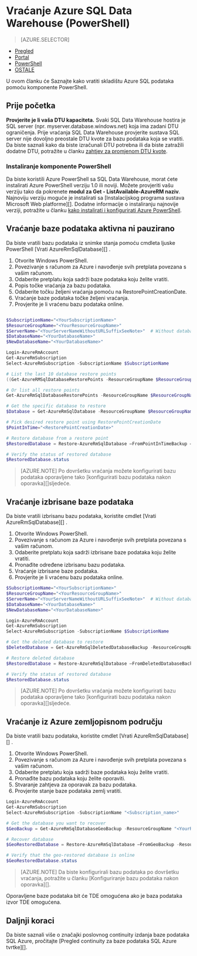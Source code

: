 <properties
   pageTitle="Vraćanje Azure SQL Data Warehouse (PowerShell) | Microsoft Azure"
   description="Zadaci ljuske PowerShell za vraćanje programa Data Warehouse SQL Azure."
   services="sql-data-warehouse"
   documentationCenter="NA"
   authors="Lakshmi1812"
   manager="barbkess"
   editor=""/>

<tags
   ms.service="sql-data-warehouse"
   ms.devlang="NA"
   ms.topic="article"
   ms.tgt_pltfrm="NA"
   ms.workload="data-services"
   ms.date="09/21/2016"
   ms.author="lakshmir;barbkess;sonyama"/>

# <a name="restore-an-azure-sql-data-warehouse-powershell"></a>Vraćanje Azure SQL Data Warehouse (PowerShell)

> [AZURE.SELECTOR]
- [Pregled][]
- [Portal][]
- [PowerShell][]
- [OSTALE][]

U ovom članku će Saznajte kako vratiti skladištu Azure SQL podataka pomoću komponente PowerShell.

## <a name="before-you-begin"></a>Prije početka

**Provjerite je li vaša DTU kapaciteta.** Svaki SQL Data Warehouse hostira je SQL server (npr. myserver.database.windows.net) koja ima zadani DTU ograničenja.  Prije vraćanja SQL Data Warehouse provjerite sustava SQL server nije dovoljno preostale DTU kvote za bazu podataka koja se vratiti. Da biste saznali kako da biste izračunali DTU potrebna ili da biste zatražili dodatne DTU, potražite u članku [zahtjev za promjenom DTU kvote][].

### <a name="install-powershell"></a>Instaliranje komponente PowerShell

Da biste koristili Azure PowerShell sa SQL Data Warehouse, morat ćete instalirati Azure PowerShell verziju 1.0 ili noviji.  Možete provjeriti vašu verziju tako da pokrenete **modul za Get - ListAvailable-AzureRM naziv**.  Najnoviju verziju moguće je instalirati sa [Instalacijskog programa sustava Microsoft Web platforme][].  Dodatne informacije o instaliranju najnovije verziji, potražite u članku [kako instalirati i konfigurirati Azure PowerShell][].

## <a name="restore-an-active-or-paused-database"></a>Vraćanje baze podataka aktivna ni pauzirano

Da biste vratili bazu podataka iz snimke stanja pomoću cmdleta ljuske PowerShell [Vrati AzureRmSqlDatabase][] .

1. Otvorite Windows PowerShell.
2. Povezivanje s računom za Azure i navođenje svih pretplata povezana s vašim računom.
3. Odaberite pretplatu koja sadrži baze podataka koju želite vratiti.
4. Popis točke vraćanja za bazu podataka.
5. Odaberite točku željeni vraćanja pomoću na RestorePointCreationDate.
6. Vraćanje baze podataka točke željeni vraćanja.
7. Provjerite je li vraćenu bazu podataka online.

```Powershell

$SubscriptionName="<YourSubscriptionName>"
$ResourceGroupName="<YourResourceGroupName>"
$ServerName="<YourServerNameWithoutURLSuffixSeeNote>"  # Without database.windows.net
$DatabaseName="<YourDatabaseName>"
$NewDatabaseName="<YourDatabaseName>"

Login-AzureRmAccount
Get-AzureRmSubscription
Select-AzureRmSubscription -SubscriptionName $SubscriptionName

# List the last 10 database restore points
((Get-AzureRMSqlDatabaseRestorePoints -ResourceGroupName $ResourceGroupName -ServerName $ServerName -DatabaseName ($DatabaseName).RestorePointCreationDate)[-10 .. -1]

# Or list all restore points
Get-AzureRmSqlDatabaseRestorePoints -ResourceGroupName $ResourceGroupName -ServerName $ServerName -DatabaseName $DatabaseName

# Get the specific database to restore
$Database = Get-AzureRmSqlDatabase -ResourceGroupName $ResourceGroupName -ServerName $ServerName -DatabaseName $DatabaseName

# Pick desired restore point using RestorePointCreationDate
$PointInTime="<RestorePointCreationDate>"  

# Restore database from a restore point
$RestoredDatabase = Restore-AzureRmSqlDatabase –FromPointInTimeBackup –PointInTime $PointInTime -ResourceGroupName $Database.ResourceGroupName -ServerName $Database.$ServerName -TargetDatabaseName $NewDatabaseName –ResourceId $Database.ResourceID

# Verify the status of restored database
$RestoredDatabase.status

```

>[AZURE.NOTE] Po dovršetku vraćanja možete konfigurirati bazu podataka oporavljene tako [konfigurirati bazu podataka nakon oporavka][]sljedeće.


## <a name="restore-a-deleted-database"></a>Vraćanje izbrisane baze podataka

Da biste vratili izbrisanu bazu podataka, koristite cmdlet [Vrati AzureRmSqlDatabase][] .

1. Otvorite Windows PowerShell.
2. Povezivanje s računom za Azure i navođenje svih pretplata povezana s vašim računom.
3. Odaberite pretplatu koja sadrži izbrisane baze podataka koju želite vratiti.
4. Pronađite određene izbrisanu bazu podataka.
5. Vraćanje izbrisane baze podataka.
6. Provjerite je li vraćenu bazu podataka online.

```Powershell
$SubscriptionName="<YourSubscriptionName>"
$ResourceGroupName="<YourResourceGroupName>"
$ServerName="<YourServerNameWithoutURLSuffixSeeNote>"  # Without database.windows.net
$DatabaseName="<YourDatabaseName>"
$NewDatabaseName="<YourDatabaseName>"

Login-AzureRmAccount
Get-AzureRmSubscription
Select-AzureRmSubscription -SubscriptionName $SubscriptionName

# Get the deleted database to restore
$DeletedDatabase = Get-AzureRmSqlDeletedDatabaseBackup -ResourceGroupName $ResourceGroupNam -ServerName $ServerName -DatabaseName $DatabaseName

# Restore deleted database
$RestoredDatabase = Restore-AzureRmSqlDatabase –FromDeletedDatabaseBackup –DeletionDate $DeletedDatabase.DeletionDate -ResourceGroupName $DeletedDatabase.ResourceGroupName -ServerName $DeletedDatabase.ServerName -TargetDatabaseName $NewDatabaseName –ResourceId $DeletedDatabase.ResourceID

# Verify the status of restored database
$RestoredDatabase.status
```

>[AZURE.NOTE] Po dovršetku vraćanja možete konfigurirati bazu podataka oporavljene tako [konfigurirati bazu podataka nakon oporavka][]sljedeće.


## <a name="restore-from-an-azure-geographical-region"></a>Vraćanje iz Azure zemljopisnom području

Da biste vratili bazu podataka, koristite cmdlet [Vrati AzureRmSqlDatabase][] .

1. Otvorite Windows PowerShell.
2. Povezivanje s računom za Azure i navođenje svih pretplata povezana s vašim računom.
3. Odaberite pretplatu koja sadrži baze podataka koju želite vratiti.
4. Pronađite bazu podataka koju želite oporaviti.
5. Stvaranje zahtjeva za oporavak za bazu podataka.
6. Provjerite stanje baze podataka zemlj vratiti.

```Powershell
Login-AzureRmAccount
Get-AzureRmSubscription
Select-AzureRmSubscription -SubscriptionName "<Subscription_name>"

# Get the database you want to recover
$GeoBackup = Get-AzureRmSqlDatabaseGeoBackup -ResourceGroupName "<YourResourceGroupName>" -ServerName "<YourServerName>" -DatabaseName "<YourDatabaseName>"

# Recover database
$GeoRestoredDatabase = Restore-AzureRmSqlDatabase –FromGeoBackup -ResourceGroupName "<YourResourceGroupName>" -ServerName "<YourTargetServer>" -TargetDatabaseName "<NewDatabaseName>" –ResourceId $GeoBackup.ResourceID

# Verify that the geo-restored database is online
$GeoRestoredDatabase.status
```

>[AZURE.NOTE] Da biste konfigurirali bazu podataka po dovršetku vraćanja, potražite u članku [Konfiguriranje bazu podataka nakon oporavka][]. 


Oporavljene baze podataka bit će TDE omogućena ako je baza podataka izvor TDE omogućena.


## <a name="next-steps"></a>Daljnji koraci
Da biste saznali više o značajki poslovnog continuity izdanja baze podataka SQL Azure, pročitajte [Pregled continuity za baze podataka SQL Azure tvrtke][].

<!--Image references-->

<!--Article references-->
[Azure SQL baze podataka tvrtke continuity pregled]: sql-database-business-continuity.md
[Zahtjev za promjenom DTU kvote]: ./sql-data-warehouse-get-started-create-support-ticket.md#request-quota-change
[Konfiguriranje baze podataka nakon oporavka]: ./sql-database-disaster-recovery.md#configure-your-database-after-recovery
[Kako instalirati i konfigurirati Azure PowerShell]: powershell-install-configure.md
[Pregled]: ./sql-data-warehouse-restore-database-overview.md
[Portal]: ./sql-data-warehouse-restore-database-portal.md
[PowerShell]: ./sql-data-warehouse-restore-database-powershell.md
[OSTALE]: ./sql-data-warehouse-restore-database-rest-api.md
[Konfiguriranje baze podataka nakon oporavka]: ./sql-database-disaster-recovery.md#configure-your-database-after-recovery

<!--MSDN references-->
[Vraćanje AzureRmSqlDatabase]: https://msdn.microsoft.com/library/mt693390.aspx

<!--Other Web references-->
[Azure Portal]: https://portal.azure.com/
[Instalacijski program platformu Microsoft Web]: https://aka.ms/webpi-azps
